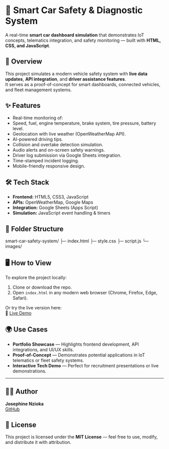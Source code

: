 # 🚗 Smart Car Safety & Diagnostic System

A real-time **smart car dashboard simulation** that demonstrates IoT concepts, telematics integration, and safety monitoring — built with **HTML, CSS, and JavaScript**.

## 📌 Overview
This project simulates a modern vehicle safety system with **live data updates**, **API integration**, and **driver assistance features**.  
It serves as a proof-of-concept for smart dashboards, connected vehicles, and fleet management systems.

## ✨ Features
- Real-time monitoring of:
- Speed, fuel, engine temperature, brake system, tire pressure, battery level.
- Geolocation with live weather (OpenWeatherMap API).
- AI-powered driving tips.
- Collision and overtake detection simulation.
- Audio alerts and on-screen safety warnings.
- Driver log submission via Google Sheets integration.
- Time-stamped incident logging.
- Mobile-friendly responsive design.

## 🛠️ Tech Stack
- **Frontend:** HTML5, CSS3, JavaScript
- **APIs:** OpenWeatherMap, Google Maps
- **Integration:** Google Sheets (Apps Script)
- **Simulation:** JavaScript event handling & timers

## 📂 Folder Structure
smart-car-safety-system/
├─ index.html
├─ style.css
├─ script.js
└─ images/




## 🖥️ How to View

To explore the project locally:

1. Clone or download the repo.
2. Open `index.html` in any modern web browser (Chrome, Firefox, Edge, Safari).

Or try the live version here:  
🔗 [Live Demo](https://smart-car-safety-system.onrender.com/)

## 🌍 Use Cases

- **Portfolio Showcase** — Highlights frontend development, API integrations, and UI/UX skills.
- **Proof-of-Concept** — Demonstrates potential applications in IoT telematics or fleet safety systems.
- **Interactive Tech Demo** — Perfect for recruitment presentations or live demonstrations.

---

## 👩‍💻 Author

**Josephine Nzioka**  
[GitHub](https://github.com/SafnetCo2/Smart--Car--Safety--System)

## 📄 License

This project is licensed under the **MIT License** — feel free to use, modify, and distribute it with attribution.
